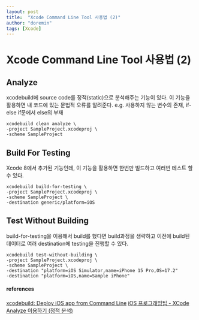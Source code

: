 ```yaml
---
layout: post
title:  "Xcode Command Line Tool 사용법 (2)"
author: "doremin"
tags: [Xcode]
---
```


# Xcode Command Line Tool 사용법 (2)

## Analyze
xcodebuild에 source code를 정적(static)으로 분석해주는 기능이 있다. 이 기능을 활용하면 내 코드에 있는 문법적 오류를 알려준다. 
e.g. 사용하지 않는 변수의 존재, if-else if문에서 else의 부재
```
xcodebuild clean analyze \
-project SampleProject.xcodeproj \
-scheme SampleProject 
```

## Build For Testing
Xcode 8에서 추가된 기능인데, 이 기능을 활용하면 한번만 빌드하고 여러번 테스트 할 수 있다.
```
xcodebuild build-for-testing \
-project SampleProject.xcodeproj \
-scheme SampleProject \
-destination generic/platform=iOS
```

## Test Without Building
build-for-testing을 이용해서 build를 했다면 build과정을 생략하고 이전에 build된 데이터로 여러 destination에 testing을 진행할 수 있다.
```
xcodebuild test-without-building \
-project SampleProject.xcodeproj \
-scheme SampleProject \
-destination "platform=iOS Simulator,name=iPhone 15 Pro,OS=17.2"
-destination "platform=iOS,name=Sample iPhone"
```

#### references
[xcodebuild: Deploy iOS app from Command Line](https://medium.com/xcblog/xcodebuild-deploy-ios-app-from-command-line-c6defff0d8b8)
[iOS 프로그래밍팁 - XCode Analyze 이용하기 (정적 분석)](http://mtsparrow.blogspot.com/2013/04/ios-xcode-analyze.html)